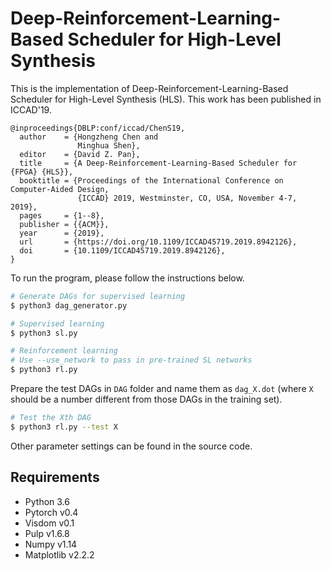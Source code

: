 # Deep-Reinforcement-Learning-Based Scheduler for High-Level Synthesis

This is the implementation of Deep-Reinforcement-Learning-Based Scheduler for High-Level Synthesis (HLS). This work has been published in ICCAD'19.

```
@inproceedings{DBLP:conf/iccad/ChenS19,
  author    = {Hongzheng Chen and
               Minghua Shen},
  editor    = {David Z. Pan},
  title     = {A Deep-Reinforcement-Learning-Based Scheduler for {FPGA} {HLS}},
  booktitle = {Proceedings of the International Conference on Computer-Aided Design,
               {ICCAD} 2019, Westminster, CO, USA, November 4-7, 2019},
  pages     = {1--8},
  publisher = {{ACM}},
  year      = {2019},
  url       = {https://doi.org/10.1109/ICCAD45719.2019.8942126},
  doi       = {10.1109/ICCAD45719.2019.8942126},
}
```

To run the program, please follow the instructions below.

```bash
# Generate DAGs for supervised learning
$ python3 dag_generator.py

# Supervised learning
$ python3 sl.py

# Reinforcement learning
# Use --use_network to pass in pre-trained SL networks
$ python3 rl.py
```

Prepare the test DAGs in `DAG` folder and name them as `dag_X.dot` (where `X` should be a number different from those DAGs in the training set).

```bash
# Test the Xth DAG
$ python3 rl.py --test X
```

Other parameter settings can be found in the source code.


## Requirements
* Python 3.6
* Pytorch v0.4
* Visdom v0.1
* Pulp v1.6.8
* Numpy v1.14
* Matplotlib v2.2.2
